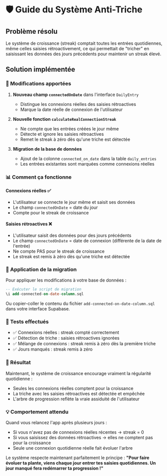 # 🛡️ Guide du Système Anti-Triche

## Problème résolu

Le système de croissance (streak) comptait toutes les entrées quotidiennes, même celles saisies rétroactivement, ce qui permettait de "tricher" en saisissant les données des jours précédents pour maintenir un streak élevé.

## Solution implémentée

### 🔧 Modifications apportées

1. **Nouveau champ `connectedOnDate`** dans l'interface `DailyEntry`
   - Distingue les connexions réelles des saisies rétroactives
   - Marque la date réelle de connexion de l'utilisateur

2. **Nouvelle fonction `calculateRealConnectionStreak`**
   - Ne compte que les entrées créées le jour même
   - Détecte et ignore les saisies rétroactives
   - Remet le streak à zéro dès qu'une triche est détectée

3. **Migration de la base de données**
   - Ajout de la colonne `connected_on_date` dans la table `daily_entries`
   - Les entrées existantes sont marquées comme connexions réelles

### 📊 Comment ça fonctionne

#### Connexions réelles ✅
- L'utilisateur se connecte le jour même et saisit ses données
- Le champ `connectedOnDate` = date du jour
- Compte pour le streak de croissance

#### Saisies rétroactives ❌
- L'utilisateur saisit des données pour des jours précédents
- Le champ `connectedOnDate` = date de connexion (différente de la date de l'entrée)
- Ne compte PAS pour le streak de croissance
- Le streak est remis à zéro dès qu'une triche est détectée

### 🚀 Application de la migration

Pour appliquer les modifications à votre base de données :

```sql
-- Exécuter le script de migration
\i add-connected-on-date-column.sql
```

Ou copier-coller le contenu du fichier `add-connected-on-date-column.sql` dans votre interface Supabase.

### 🧪 Tests effectués

- ✅ Connexions réelles : streak compté correctement
- ✅ Détection de triche : saisies rétroactives ignorées
- ✅ Mélange de connexions : streak remis à zéro dès la première triche
- ✅ Jours manqués : streak remis à zéro

### 🎯 Résultat

Maintenant, le système de croissance encourage vraiment la régularité quotidienne :
- Seules les connexions réelles comptent pour la croissance
- La triche avec les saisies rétroactives est détectée et empêchée
- L'arbre de progression reflète la vraie assiduité de l'utilisateur

### 💡 Comportement attendu

Quand vous relancez l'app après plusieurs jours :
- Si vous n'avez pas de connexions réelles récentes → streak = 0
- Si vous saisissez des données rétroactives → elles ne comptent pas pour la croissance
- Seule une connexion quotidienne réelle fait évoluer l'arbre

Le système respecte maintenant parfaitement le principe : **"Pour faire évoluer ta plante, viens chaque jour entrer tes saisies quotidiennes. Un jour manqué fera redémarrer ta progression !"**
